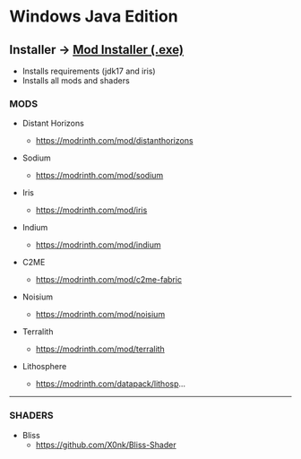 # Windows Java Edition 

## Installer -> [Mod Installer (.exe)](./dist/mod_installer.exe)
- Installs requirements (jdk17 and iris)
- Installs all mods and shaders

### MODS

- Distant Horizons 
  - https://modrinth.com/mod/distanthorizons

- Sodium
  - https://modrinth.com/mod/sodium

- Iris
  - https://modrinth.com/mod/iris

- Indium
  - https://modrinth.com/mod/indium

- C2ME
  - https://modrinth.com/mod/c2me-fabric

- Noisium
  - https://modrinth.com/mod/noisium

- Terralith
  - https://modrinth.com/mod/terralith

- Lithosphere
  - https://modrinth.com/datapack/lithosp...

---

### SHADERS

- Bliss
  - https://github.com/X0nk/Bliss-Shader
